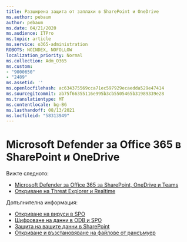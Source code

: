 ```yaml
---
title: Разширена защита от заплахи в SharePoint и OneDrive
ms.author: pebaum
author: pebaum
ms.date: 04/21/2020
ms.audience: ITPro
ms.topic: article
ms.service: o365-administration
ROBOTS: NOINDEX, NOFOLLOW
localization_priority: Normal
ms.collection: Adm_O365
ms.custom:
- "9000650"
- "2489"
ms.assetid: ''
ms.openlocfilehash: ac634375569cca71ec597929ecaedda529e47414
ms.sourcegitcommit: ab75f66355116e995b3cb5505465b31989339e28
ms.translationtype: MT
ms.contentlocale: bg-BG
ms.lasthandoff: 08/13/2021
ms.locfileid: "58313949"
---
```

# <a name="microsoft-defender-for-office-365-in-sharepoint-and-onedrive"></a>Microsoft Defender за Office 365 в SharePoint и OneDrive

Вижте следното:
- [Microsoft Defender за Office 365 за SharePoint, OneDrive и Teams](https://docs.microsoft.com/microsoft-365/security/office-365-security/atp-for-spo-odb-and-teams)
- [Откриване на Threat Explorer и Realtime](https://docs.microsoft.com/microsoft-365/security/office-365-security/threat-explorer-views)


Допълнителна информация:

- [Откриване на вируси в SPO](https://docs.microsoft.com/microsoft-365/security/office-365-security/virus-detection-in-spo)</br>
- [Шифроване на данни в ODB и SPO](https://docs.microsoft.com/microsoft-365/compliance/data-encryption-in-odb-and-spo)</br>
- [Защита на вашите данни в SharePoint](https://docs.microsoft.com/sharepoint/safeguarding-your-data)</br>
- [Откриване и възстановяване на файлове от рансъмуер](https://support.office.com/article/Ransomware-detection-and-recovering-your-files-0d90ec50-6bfd-40f4-acc7-b8c12c73637f)